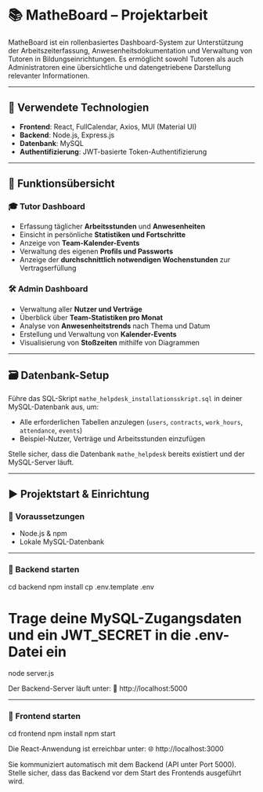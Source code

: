 # 📚 MatheBoard – Projektarbeit

MatheBoard ist ein rollenbasiertes Dashboard-System zur Unterstützung der Arbeitszeiterfassung, Anwesenheitsdokumentation und Verwaltung von Tutoren in Bildungseinrichtungen. Es ermöglicht sowohl Tutoren als auch Administratoren eine übersichtliche und datengetriebene Darstellung relevanter Informationen.

---

## 🔧 Verwendete Technologien

- **Frontend**: React, FullCalendar, Axios, MUI (Material UI)
- **Backend**: Node.js, Express.js
- **Datenbank**: MySQL
- **Authentifizierung**: JWT-basierte Token-Authentifizierung

---

## 🚀 Funktionsübersicht

### 🎓 Tutor Dashboard

- Erfassung täglicher **Arbeitsstunden** und **Anwesenheiten**
- Einsicht in persönliche **Statistiken und Fortschritte**
- Anzeige von **Team-Kalender-Events**
- Verwaltung des eigenen **Profils und Passworts**
- Anzeige der **durchschnittlich notwendigen Wochenstunden** zur Vertragserfüllung

### 🛠 Admin Dashboard

- Verwaltung aller **Nutzer und Verträge**
- Überblick über **Team-Statistiken pro Monat**
- Analyse von **Anwesenheitstrends** nach Thema und Datum
- Erstellung und Verwaltung von **Kalender-Events**
- Visualisierung von **Stoßzeiten** mithilfe von Diagrammen

---

## 🗃️ Datenbank-Setup

Führe das SQL-Skript `mathe_helpdesk_installationsskript.sql` in deiner MySQL-Datenbank aus, um:

- Alle erforderlichen Tabellen anzulegen (`users`, `contracts`, `work_hours`, `attendance`, `events`)
- Beispiel-Nutzer, Verträge und Arbeitsstunden einzufügen

Stelle sicher, dass die Datenbank `mathe_helpdesk` bereits existiert und der MySQL-Server läuft.

---

## ▶️ Projektstart & Einrichtung

### 🔹 Voraussetzungen

- Node.js & npm
- Lokale MySQL-Datenbank

---

### 🔹 Backend starten

cd backend
npm install
cp .env.template .env
# Trage deine MySQL-Zugangsdaten und ein JWT_SECRET in die .env-Datei ein
node server.js

Der Backend-Server läuft unter:
📍 http://localhost:5000

---

### 🔹 Frontend starten

cd frontend
npm install
npm start

Die React-Anwendung ist erreichbar unter:
🌐 http://localhost:3000

Sie kommuniziert automatisch mit dem Backend (API unter Port 5000).
Stelle sicher, dass das Backend vor dem Start des Frontends ausgeführt wird.
